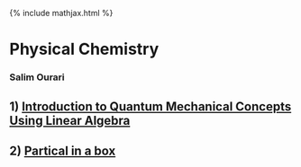 {% include mathjax.html %}

#     **Physical Chemistry** 

### Salim Ourari

## $1)$ [Introduction to Quantum Mechanical Concepts Using Linear Algebra](/Introduction.md)
## $2)$ [Partical in a box](/PIB.md)
